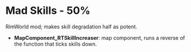 # Mad Skills - 50%
RimWorld mod; makes skill degradation half as potent.

* **MapComponent_RTSkillIncreaser**: map component, runs a reverse of the function that ticks skills down.